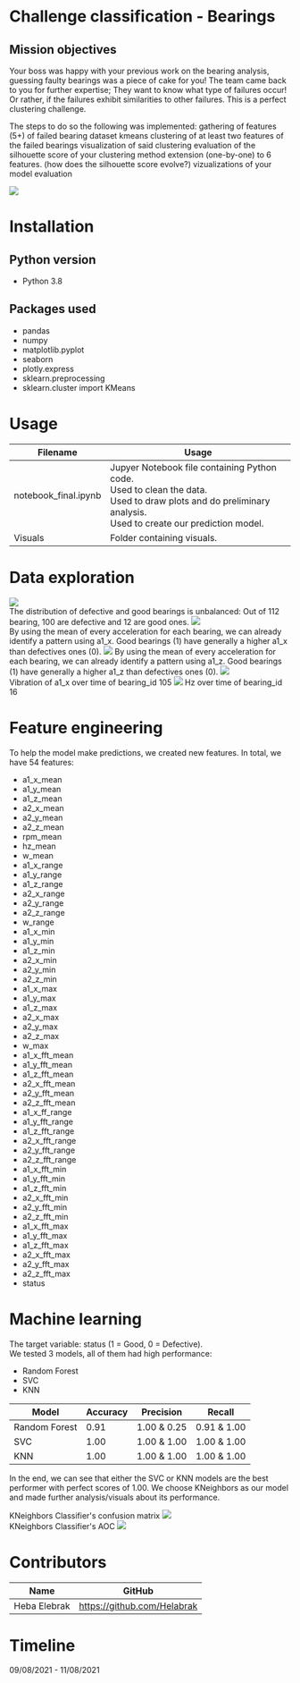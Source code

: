 # Challenge classification - Bearings

## Mission objectives

Your boss was happy with your previous work on the bearing analysis, guessing faulty bearings was a piece of cake for you! The team came back to you for further expertise; They want to know what type of failures occur! Or rather, if the failures exhibit similarities to other failures. This is a perfect clustering challenge.

The steps to do so the following was implemented:
    gathering of features (5+) of failed bearing dataset
    kmeans clustering of at least two features of the failed bearings
    visualization of said clustering
    evaluation of the silhouette score of your clustering method
    extension (one-by-one) to 6 features. (how does the silhouette score evolve?)
    vizualizations of your model evaluation

![](/Visuals/bearing_explanation.jpeg)

# Installation

## Python version
* Python 3.8

## Packages used

* pandas
* numpy
* matplotlib.pyplot
* seaborn
* plotly.express
* sklearn.preprocessing 
* sklearn.cluster import KMeans

# Usage
| Filename                             | Usage                                                     |
|--------------------------------------|-----------------------------------------------------------|
| notebook_final.ipynb | Jupyer Notebook file containing Python code.<br>Used to clean the data.<br>Used to draw plots and do preliminary analysis. <br>Used to create our prediction model.|
| Visuals | Folder containing visuals.|

# Data exploration
![](/Visuals/visual_mean_status_distribution.png)<br>
The distribution of defective and good bearings is unbalanced: Out of 112 bearing, 100 are defective and 12 are good ones.
![](/Visuals/visual_mean_a1_x.png)<br>
By using the mean of every acceleration for each bearing, we can already identify a pattern using a1_x. Good bearings (1) have generally a higher a1_x than defectives ones (0).
![](/Visuals/visual_mean_a1_z.png)
By using the mean of every acceleration for each bearing, we can already identify a pattern using a1_z. Good bearings (1) have generally a higher a1_z than defectives ones (0).
![](/Visuals/visual_vibration_a1_x_105.png)<br>
Vibration of a1_x over time of bearing_id 105
![](/Visuals/visual_hz_16.png)
Hz over time of bearing_id 16

# Feature engineering
To help the model make predictions, we created new features. In total, we have 54 features:
- a1_x_mean
- a1_y_mean 
- a1_z_mean 
- a2_x_mean 
- a2_y_mean
- a2_z_mean
- rpm_mean
- hz_mean
- w_mean
- a1_x_range
- a1_y_range
- a1_z_range
- a2_x_range
- a2_y_range
- a2_z_range
- w_range
- a1_x_min
- a1_y_min
- a1_z_min
- a2_x_min
- a2_y_min
- a2_z_min
- a1_x_max
- a1_y_max
- a1_z_max
- a2_x_max
- a2_y_max
- a2_z_max
- w_max
- a1_x_fft_mean
- a1_y_fft_mean
- a1_z_fft_mean
- a2_x_fft_mean
- a2_y_fft_mean
- a2_z_fft_mean
- a1_x_ff_range
- a1_y_fft_range
- a1_z_fft_range
- a2_x_fft_range
- a2_y_fft_range
- a2_z_fft_range
- a1_x_fft_min
- a1_y_fft_min
- a1_z_fft_min
- a2_x_fft_min
- a2_y_fft_min
- a2_z_fft_min
- a1_x_fft_max
- a1_y_fft_max
- a1_z_fft_max
- a2_x_fft_max
- a2_y_fft_max
- a2_z_fft_max
- status

# Machine learning
The target variable: status (1 = Good, 0 = Defective).<br>
We tested 3 models, all of them had high performance:
- Random Forest
- SVC 
- KNN

| Model         | Accuracy | Precision   | Recall      | 
| --------------| -------- | ----------- |-------------|
| Random Forest | 0.91     | 1.00 & 0.25 | 0.91 & 1.00 |
| SVC           | 1.00     | 1.00 & 1.00 | 1.00 & 1.00 |
| KNN           | 1.00     | 1.00 & 1.00 | 1.00 & 1.00 |

In the end, we can see that either the SVC or KNN models are the best performer with perfect scores of 1.00.
We choose KNeighbors as our model and made further analysis/visuals about its performance.

KNeighbors Classifier's confusion matrix
![](/Visuals/visual_confusion_matrix.png)<br>
KNeighbors Classifier's AOC
![](/Visuals/visual_AOC.png)

# Contributors
| Name           | GitHub                                                                              |
|----------------|-------------------------------------------------------------------------------------|
| Heba Elebrak | <a href="https://github.com/Helabrak">https://github.com/Helabrak               |



# Timeline
09/08/2021 - 11/08/2021
